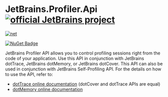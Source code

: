 # JetBrains.Profiler.Api [![official JetBrains project](https://jb.gg/badges/official.svg)](https://confluence.jetbrains.com/display/ALL/JetBrains+on+GitHub)

[![net](https://github.com/JetBrains/profiler-api/actions/workflows/build-and-test.yml/badge.svg)](https://github.com/JetBrains/profiler-api/actions/workflows/build-and-test.yml)

[![NuGet Badge](https://buildstats.info/nuget/JetBrains.Profiler.Api)](https://www.nuget.org/packages/JetBrains.Profiler.Api)

JetBrains Profiler API allows you to control profiling sessions right from the code of your application. 
Use this API in conjunction with JetBrains dotTrace, JetBrains dotMemory, or JetBrains dotCover. 
This API can also be used in conjunction with JetBrains Self-Profiling API.
For the details on how to use the API, refer to:
- [dotTrace online documentation](https://www.jetbrains.com/help/profiler/Profiling_Guidelines__Advanced_Profiling_Using_dotTrace_API.html) (dotCover and dotTrace APIs are equal)
- [dotMemory online documentation](https://www.jetbrains.com/help/dotmemory/Profiling_Guidelines__Advanced_Profiling_Using_dotTrace_API.html)
